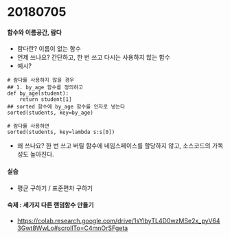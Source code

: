 # 20180705

#### 함수와 이름공간, 람다

- 람다란? 이름이 없는 함수
- 언제 쓰나요? 간단하고, 한 번 쓰고 다시는 사용하지 않는 함수
- 예시? 

``` 
# 람다를 사용하지 않을 경우
## 1. by_age 함수를 정의하고 
def by_age(student):
	return student[1]
## sorted 함수에 by_age 함수를 인자로 넣는다
sorted(students, key=by_age)

# 람다를 사용하면
sorted(students, key=lambda s:s[0])
```

- 왜 쓰나요? 한 번 쓰고 버릴 함수에 네임스페이스를 할당하지 않고, 소스코드의 가독성도 높아진다. 

#### 실습

- 평균 구하기 / 표준편차 구하기



#### 숙제 : 세가지 다른 랜덤함수 만들기

- https://colab.research.google.com/drive/1sYlbyTL4D0wzMSe2x_pyV643Gwt8WwLo#scrollTo=C4mnOrSFgeta